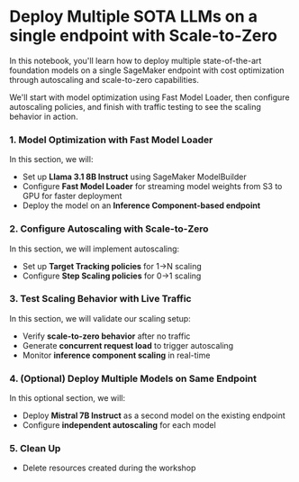 # Deploy Multiple SOTA LLMs on a single endpoint with Scale-to-Zero

In this notebook, you'll learn how to deploy multiple state-of-the-art foundation models on a single SageMaker endpoint with cost optimization through autoscaling and scale-to-zero capabilities.

We'll start with model optimization using Fast Model Loader, then configure autoscaling policies, and finish with traffic testing to see the scaling behavior in action.

### 1. Model Optimization with Fast Model Loader

In this section, we will:
- Set up **Llama 3.1 8B Instruct** using SageMaker ModelBuilder
- Configure **Fast Model Loader** for streaming model weights from S3 to GPU for faster deployment
- Deploy the model on an **Inference Component-based endpoint**

### 2. Configure Autoscaling with Scale-to-Zero

In this section, we will implement autoscaling:
- Set up **Target Tracking policies** for 1→N scaling 
- Configure **Step Scaling policies** for 0→1 scaling

### 3. Test Scaling Behavior with Live Traffic

In this section, we will validate our scaling setup:
- Verify **scale-to-zero behavior** after no traffic
- Generate **concurrent request load** to trigger autoscaling
- Monitor **inference component scaling** in real-time

### 4. (Optional) Deploy Multiple Models on Same Endpoint

In this optional section, we will:
- Deploy **Mistral 7B Instruct** as a second model on the existing endpoint
- Configure **independent autoscaling** for each model

### 5. Clean Up

- Delete resources created during the workshop
